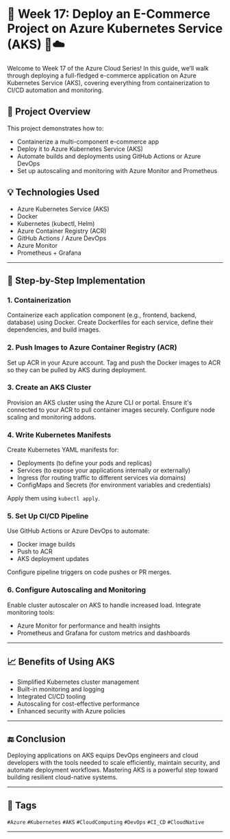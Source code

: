 # 🚀 Week 17: Deploy an E-Commerce Project on Azure Kubernetes Service (AKS) 🛒☁️

Welcome to Week 17 of the Azure Cloud Series! In this guide, we’ll walk through deploying a full-fledged e-commerce application on Azure Kubernetes Service (AKS), covering everything from containerization to CI/CD automation and monitoring.

## 📌 Project Overview

This project demonstrates how to:

* Containerize a multi-component e-commerce app
* Deploy it to Azure Kubernetes Service (AKS)
* Automate builds and deployments using GitHub Actions or Azure DevOps
* Set up autoscaling and monitoring with Azure Monitor and Prometheus

## 💡 Technologies Used

* Azure Kubernetes Service (AKS)
* Docker
* Kubernetes (kubectl, Helm)
* Azure Container Registry (ACR)
* GitHub Actions / Azure DevOps
* Azure Monitor
* Prometheus + Grafana

---

## 🧱 Step-by-Step Implementation

### 1. Containerization

Containerize each application component (e.g., frontend, backend, database) using Docker. Create Dockerfiles for each service, define their dependencies, and build images.

### 2. Push Images to Azure Container Registry (ACR)

Set up ACR in your Azure account. Tag and push the Docker images to ACR so they can be pulled by AKS during deployment.

### 3. Create an AKS Cluster

Provision an AKS cluster using the Azure CLI or portal. Ensure it's connected to your ACR to pull container images securely. Configure node scaling and monitoring addons.

### 4. Write Kubernetes Manifests

Create Kubernetes YAML manifests for:

* Deployments (to define your pods and replicas)
* Services (to expose your applications internally or externally)
* Ingress (for routing traffic to different services via domains)
* ConfigMaps and Secrets (for environment variables and credentials)

Apply them using `kubectl apply`.

### 5. Set Up CI/CD Pipeline

Use GitHub Actions or Azure DevOps to automate:

* Docker image builds
* Push to ACR
* AKS deployment updates

Configure pipeline triggers on code pushes or PR merges.

### 6. Configure Autoscaling and Monitoring

Enable cluster autoscaler on AKS to handle increased load. Integrate monitoring tools:

* Azure Monitor for performance and health insights
* Prometheus and Grafana for custom metrics and dashboards

---

## 📈 Benefits of Using AKS

* Simplified Kubernetes cluster management
* Built-in monitoring and logging
* Integrated CI/CD tooling
* Autoscaling for cost-effective performance
* Enhanced security with Azure policies

---

## 🔚 Conclusion

Deploying applications on AKS equips DevOps engineers and cloud developers with the tools needed to scale efficiently, maintain security, and automate deployment workflows. Mastering AKS is a powerful step toward building resilient cloud-native systems.

---

## 📎 Tags

`#Azure` `#Kubernetes` `#AKS` `#CloudComputing` `#DevOps` `#CI_CD` `#CloudNative`

---
